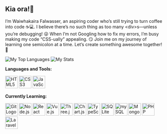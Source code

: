 ## Kia ora!👋

<!-- 
**waifal/waifal** is a ✨ _special_ ✨ repository because its `README.md` (this file) appears on your GitHub profile. 
-->

I’m Waiwhakaira Falwasser, an aspiring coder who’s still trying to turn coffee into code ☕💻. I believe there’s no such thing as too many &lt;div&gt;s—unless you’re debugging! 😜 When I’m not Googling how to fix my errors, I’m busy making my code “CSS-ually” appealing. 😏
Join me on my journey of learning one semicolon at a time. Let’s create something awesome together! 🚀

<!--

I’m Waiwhakaira Falwasser, a beginner web developer trying to turn coffee into code ☕💻. When I’m not debugging, I’m probably Googling how to actually debug. 😅 Join me on this journey of learning, one semicolon at a time! 😉
I’m Waiwhakaira Falwasser, a web developer who believes there’s no such thing as too many <div>s—unless you’re debugging! 😜 Still getting the hang of it all, but I’m confident I’ll “tag” along just fine. Let’s create something awesome! 🌟
I’m Waiwhakaira Falwasser, a beginner developer just trying to make my code “CSS-ually” appealing. 😏 Still working on mastering the language of HTML, but hey, Rome wasn’t built in a day... and neither was my portfolio! 😆
I’m Waiwhakaira Falwasser, a web developer still figuring out if I can write code faster than I can write coffee orders. ☕💻 Let’s just say I’m a work-in-progress, but I’m definitely "Java" to learn more! 😜
-->
![My Top Languages](https://github-readme-stats.vercel.app/api/top-langs?username=waifal&show_icons=true&locale=en&layout=compact)
![My Stats](https://github-readme-stats.vercel.app/api?username=waifal&show_icons=true&count_private=true&hide=prs)

**Languages and Tools:**

<div>
  <img src="https://www.svgrepo.com/show/452228/html-5.svg" alt="HTML5 Logo" width="40"/>
  <img src="https://www.svgrepo.com/show/452185/css-3.svg" alt="CSS3 Logo" width="40"/>
  <img src="https://www.svgrepo.com/show/452045/js.svg" alt="JavaScript Logo" width="40"/>
</div>

**Currently Learning:**
<div>
  <img src="https://www.svgrepo.com/show/452210/git.svg" alt="Git Logo" width="40">
  <img src="https://www.svgrepo.com/show/354119/nodejs-icon.svg" alt="Node.js Logo" width="40">
  <img src="https://www.svgrepo.com/show/354259/react.svg" alt="React Logo" width="40">
  <img src="https://www.svgrepo.com/show/452130/vue.svg" alt="Vue.js Logo" width="40">
  <img src="https://upload.wikimedia.org/wikipedia/commons/thumb/3/3f/Three.js_Icon.svg/1200px-Three.js_Icon.svg.png" alt="Three.js Logo" width="40">
  <img src="https://upload.wikimedia.org/wikipedia/commons/thumb/8/86/Chart.js_logo.svg/1200px-Chart.js_logo.svg.png" alt="Chart.js Logo" width="40">
  <img src="https://www.svgrepo.com/show/354478/typescript-icon.svg" alt="TypeScript Logo" width="40">
  <img src="https://www.svgrepo.com/show/374094/sqlite.svg" alt="SQLite Logo" width="40">
  <img src="https://www.svgrepo.com/show/342053/mysql.svg" alt="mySQL Logo" width="40">
  <img src="https://www.svgrepo.com/show/373845/mongo.svg" alt="Mongo Logo" width="40">
  <img src="https://www.svgrepo.com/show/354180/php.svg" alt="PHP Logo" width="40">
  <img src="https://www.svgrepo.com/show/353985/laravel.svg" alt="Laravel Logo" width="40">
</div>
<br>


